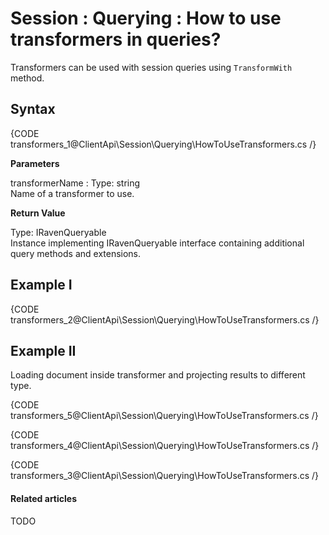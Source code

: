 # Session : Querying : How to use transformers in queries?

Transformers can be used with session queries using `TransformWith` method.

## Syntax

{CODE transformers_1@ClientApi\Session\Querying\HowToUseTransformers.cs /}

**Parameters**

transformerName
:   Type: string   
Name of a transformer to use.

**Return Value**

Type: IRavenQueryable   
Instance implementing IRavenQueryable interface containing additional query methods and extensions.

## Example I

{CODE transformers_2@ClientApi\Session\Querying\HowToUseTransformers.cs /}

## Example II

Loading document inside transformer and projecting results to different type.

{CODE transformers_5@ClientApi\Session\Querying\HowToUseTransformers.cs /}

{CODE transformers_4@ClientApi\Session\Querying\HowToUseTransformers.cs /}

{CODE transformers_3@ClientApi\Session\Querying\HowToUseTransformers.cs /}

#### Related articles

TODO 
